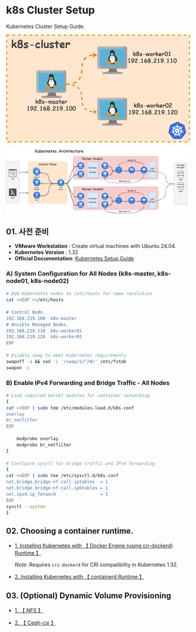 # k8s Cluster Setup

Kubernetes Cluster Setup Guide.

![node_info.drawio](https://github.com/revenge1005/k8s-cluster-setup/blob/main/node_info.drawio.png)

![k8s-arch](https://github.com/revenge1005/k8s-cluster-setup/blob/main/k8s-architecture.png)


## 01. 사전 준비

- **VMware Workstation** : Create virtual machines with Ubuntu 24.04.
- **Kubernetes Version** : 1.32
- **Official Documentation**: [Kubernetes Setup Guide](https://kubernetes.io/docs/setup/production-environment/tools/kubeadm/install-kubeadm/)

### A) System Configuration for All Nodes (k8s-master, k8s-node01, k8s-node02)

```bash
# Add Kubernetes nodes to /etc/hosts for name resolution
cat <<EOF >>/etc/hosts

# Control Node.
192.168.219.100  k8s-master  
# Ansible Managed Nodes.
192.168.219.110  k8s-worker01  
192.168.219.120  k8s-worker02
EOF

# Disable swap to meet Kubernetes requirements
swapoff -a && sed -i '/swap/s/^/#/' /etc/fstab
swapon -s
```

### B) Enable IPv4 Forwarding and Bridge Traffic - All Nodes

```bash
# Load required kernel modules for container networking
{
cat <<EOF | sudo tee /etc/modules-load.d/k8s.conf
overlay
br_netfilter
EOF

	modprobe overlay
	modprobe br_netfilter
}

# Configure sysctl for bridge traffic and IPv4 forwarding
{
cat <<EOF | sudo tee /etc/sysctl.d/k8s.conf
net.bridge.bridge-nf-call-iptables  = 1
net.bridge.bridge-nf-call-ip6tables = 1
net.ipv4.ip_forward                 = 1
EOF
sysctl --system
}
```

## 02. Choosing a container runtime.

- [1. Installing Kubernetes with 【 Docker Engine (using cri-dockerd) Runtime 】](https://github.com/revenge1005/k8s-cluster-setup/tree/main/02.%20Container%20runtime/02-01.%20Docker%20Engine)

  *Note*: Requires `cri-dockerd` for CRI compatibility in Kubernetes 1.32.

- [2. Installing Kubernetes with 【 containerd Runtime 】](https://github.com/revenge1005/k8s-cluster-setup/tree/main/02.%20Container%20runtime/02-02.%20containerd)


## 03. (Optional) Dynamic Volume Provisioning

- [1. 【 NFS 】](https://github.com/revenge1005/k8s-cluster-setup/tree/main/03.%20Dynamic%20Volume%20Provisioning/03-01.%20NFS)

- [2. 【 Ceph-csi 】](https://github.com/revenge1005/k8s-cluster-setup/tree/main/03.%20Dynamic%20Volume%20Provisioning/03-02.%20Ceph-csi)